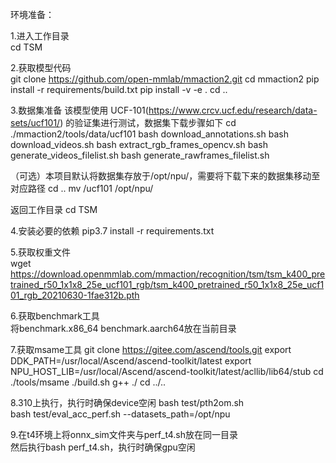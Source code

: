 环境准备：  

1.进入工作目录  
cd TSM

2.获取模型代码  
git clone https://github.com/open-mmlab/mmaction2.git
cd mmaction2
pip install -r requirements/build.txt
pip install -v -e .
cd ..

3.数据集准备
该模型使用 UCF-101(https://www.crcv.ucf.edu/research/data-sets/ucf101/) 的验证集进行测试，数据集下载步骤如下
cd ./mmaction2/tools/data/ucf101
bash download_annotations.sh
bash download_videos.sh
bash extract_rgb_frames_opencv.sh
bash generate_videos_filelist.sh
bash generate_rawframes_filelist.sh

（可选）本项目默认将数据集存放于/opt/npu/，需要将下载下来的数据集移动至对应路径
cd ..
mv /ucf101 /opt/npu/

返回工作目录
cd TSM

4.安装必要的依赖
pip3.7 install -r requirements.txt 

5.获取权重文件  
wget https://download.openmmlab.com/mmaction/recognition/tsm/tsm_k400_pretrained_r50_1x1x8_25e_ucf101_rgb/tsm_k400_pretrained_r50_1x1x8_25e_ucf101_rgb_20210630-1fae312b.pth

6.获取benchmark工具  
将benchmark.x86_64 benchmark.aarch64放在当前目录  

7.获取msame工具
git clone https://gitee.com/ascend/tools.git
export DDK_PATH=/usr/local/Ascend/ascend-toolkit/latest
export NPU_HOST_LIB=/usr/local/Ascend/ascend-toolkit/latest/acllib/lib64/stub
cd ./tools/msame
./build.sh g++ ./
cd ../..

8.310上执行，执行时确保device空闲
bash test/pth2om.sh  
bash test/eval_acc_perf.sh --datasets_path=/opt/npu

9.在t4环境上将onnx_sim文件夹与perf_t4.sh放在同一目录  
然后执行bash perf_t4.sh，执行时确保gpu空闲  